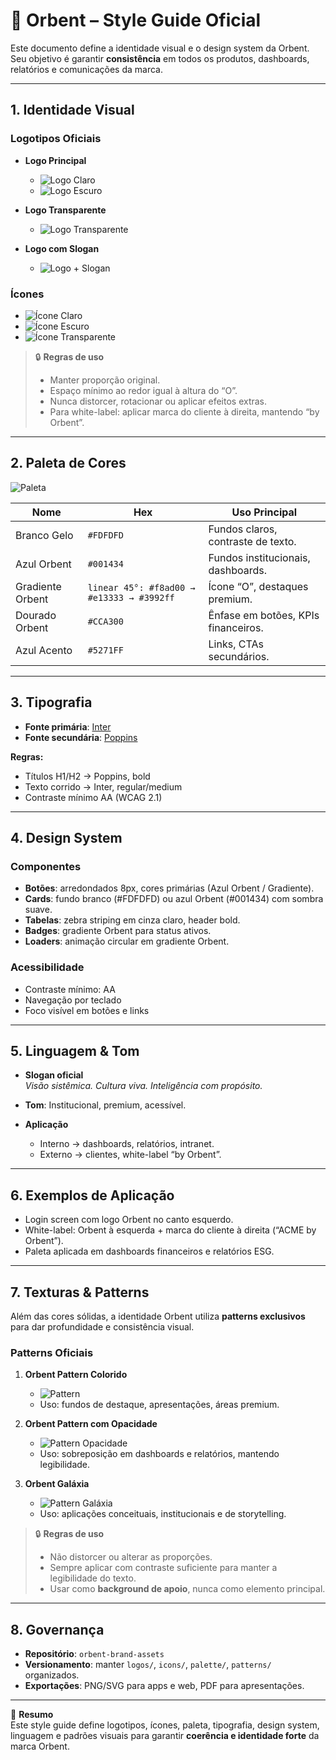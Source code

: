 # 📘 Orbent – Style Guide Oficial

Este documento define a identidade visual e o design system da Orbent.  
Seu objetivo é garantir **consistência** em todos os produtos, dashboards, relatórios e comunicações da marca.

---

## 1. Identidade Visual

### Logotipos Oficiais
- **Logo Principal**
  - ![Logo Claro](./orbent-logo-claro.png)
  - ![Logo Escuro](./orbent-logo-escuro.png)

- **Logo Transparente**
  - ![Logo Transparente](./Orbent-transparente.png)

- **Logo com Slogan**
  - ![Logo + Slogan](./logo-slogan.png)

### Ícones
- ![Ícone Claro](./orbent-icon-claro.png)
- ![Ícone Escuro](./orbent-icon-escuro.png)
- ![Ícone Transparente](./orbent-icon-transparente.png)

> 🔒 **Regras de uso**  
> - Manter proporção original.  
> - Espaço mínimo ao redor igual à altura do “O”.  
> - Nunca distorcer, rotacionar ou aplicar efeitos extras.  
> - Para white-label: aplicar marca do cliente à direita, mantendo “by Orbent”.

---

## 2. Paleta de Cores

![Paleta](./paleta.png)

| Nome               | Hex      | Uso Principal                        |
|--------------------|----------|--------------------------------------|
| Branco Gelo        | `#FDFDFD` | Fundos claros, contraste de texto.   |
| Azul Orbent        | `#001434` | Fundos institucionais, dashboards.   |
| Gradiente Orbent   | `linear 45°: #f8ad00 → #e13333 → #3992ff` | Ícone “O”, destaques premium. |
| Dourado Orbent     | `#CCA300` | Ênfase em botões, KPIs financeiros. |
| Azul Acento        | `#5271FF` | Links, CTAs secundários.            |

---

## 3. Tipografia

- **Fonte primária**: [Inter](https://fonts.google.com/specimen/Inter)  
- **Fonte secundária**: [Poppins](https://fonts.google.com/specimen/Poppins)  

**Regras:**
- Títulos H1/H2 → Poppins, bold  
- Texto corrido → Inter, regular/medium  
- Contraste mínimo AA (WCAG 2.1)  

---

## 4. Design System

### Componentes
- **Botões**: arredondados 8px, cores primárias (Azul Orbent / Gradiente).  
- **Cards**: fundo branco (#FDFDFD) ou azul Orbent (#001434) com sombra suave.  
- **Tabelas**: zebra striping em cinza claro, header bold.  
- **Badges**: gradiente Orbent para status ativos.  
- **Loaders**: animação circular em gradiente Orbent.  

### Acessibilidade
- Contraste mínimo: AA  
- Navegação por teclado  
- Foco visível em botões e links  

---

## 5. Linguagem & Tom

- **Slogan oficial**  
  *Visão sistêmica. Cultura viva. Inteligência com propósito.*  

- **Tom**: Institucional, premium, acessível.  

- **Aplicação**  
  - Interno → dashboards, relatórios, intranet.  
  - Externo → clientes, white-label “by Orbent”.  

---

## 6. Exemplos de Aplicação

- Login screen com logo Orbent no canto esquerdo.  
- White-label: Orbent à esquerda + marca do cliente à direita (“ACME by Orbent”).  
- Paleta aplicada em dashboards financeiros e relatórios ESG.  

---

## 7. Texturas & Patterns

Além das cores sólidas, a identidade Orbent utiliza **patterns exclusivos** para dar profundidade e consistência visual.

### Patterns Oficiais

1. **Orbent Pattern Colorido**  
   - ![Pattern](./pattern.png)  
   - Uso: fundos de destaque, apresentações, áreas premium.  

2. **Orbent Pattern com Opacidade**  
   - ![Pattern Opacidade](./pattern_opacidade.png)  
   - Uso: sobreposição em dashboards e relatórios, mantendo legibilidade.  

3. **Orbent Galáxia**  
   - ![Pattern Galáxia](./Pattern-galaxia.png)  
   - Uso: aplicações conceituais, institucionais e de storytelling.  

> 🔒 **Regras de uso**  
> - Não distorcer ou alterar as proporções.  
> - Sempre aplicar com contraste suficiente para manter a legibilidade do texto.  
> - Usar como **background de apoio**, nunca como elemento principal.  

---

## 8. Governança

- **Repositório**: `orbent-brand-assets`  
- **Versionamento**: manter `logos/`, `icons/`, `palette/`, `patterns/` organizados.  
- **Exportações**: PNG/SVG para apps e web, PDF para apresentações.  

---

📌 **Resumo**  
Este style guide define logotipos, ícones, paleta, tipografia, design system, linguagem e padrões visuais para garantir **coerência e identidade forte** da marca Orbent.

